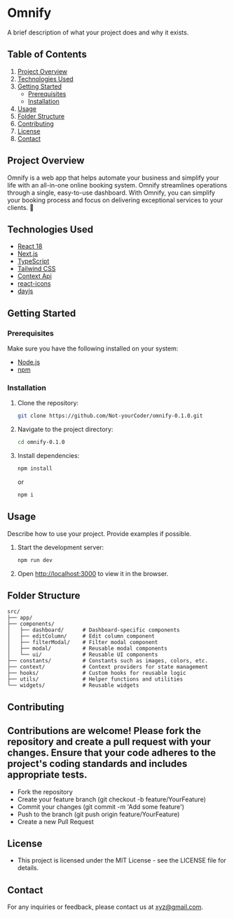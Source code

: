 # Omnify

A brief description of what your project does and why it exists.

## Table of Contents

1. [Project Overview](#project-overview)
2. [Technologies Used](#technologies-used)
3. [Getting Started](#getting-started)
    - [Prerequisites](#prerequisites)
    - [Installation](#installation)
4. [Usage](#usage)
5. [Folder Structure](#folder-structure)
6. [Contributing](#contributing)
7. [License](#license)
8. [Contact](#contact)

## Project Overview

Omnify is a web app that helps automate your business and simplify your life with an all-in-one online booking system. Omnify streamlines operations through a single, easy-to-use dashboard. With Omnify, you can simplify your booking process and focus on delivering exceptional services to your clients. 🚀


## Technologies Used


- [React 18](https://react.dev/)
- [Next.js](https://nextjs.org/)
- [TypeScript](https://www.typescriptlang.org/)
- [Tailwind CSS](https://tailwindcss.com/)
- [Context Api](https://react.dev/reference/react/createContext)
- [react-icons](https://react-icons.github.io/react-icons/)
- [dayjs](https://day.js.org/)


## Getting Started

### Prerequisites

Make sure you have the following installed on your system:

- [Node.js](https://nodejs.org/en/download/)
- [npm](https://www.npmjs.com/get-npm)

### Installation

1. Clone the repository:

    ```sh
    git clone https://github.com/Not-yourCoder/omnify-0.1.0.git
    ```

2. Navigate to the project directory:

    ```sh
    cd omnify-0.1.0
    ```

3. Install dependencies:

    ```sh
    npm install
    ```

    or

    ```sh
    npm i
    ```

## Usage

Describe how to use your project. Provide examples if possible.

1. Start the development server:

    ```sh
    npm run dev
    ```


2. Open [http://localhost:3000](http://localhost:3000) to view it in the browser.

## Folder Structure


```plaintext
src/
├── app/ 
├── components/ 
│   ├── dashboard/      # Dashboard-specific components
│   ├── editColumn/     # Edit column component
│   ├── filterModal/    # Filter modal component
│   ├── modal/          # Reusable modal components
│   └── ui/             # Reusable UI components
├── constants/          # Constants such as images, colors, etc.
├── context/            # Context providers for state management
├── hooks/              # Custom hooks for reusable logic
├── utils/              # Helper functions and utilities
└── widgets/            # Reusable widgets
```
## Contributing
## Contributions are welcome! Please fork the repository and create a pull request with your changes. Ensure that your code adheres to the project's coding standards and includes appropriate tests.

- Fork the repository
- Create your feature branch (git checkout -b feature/YourFeature)
- Commit your changes (git commit -m 'Add some feature')
- Push to the branch (git push origin feature/YourFeature)
- Create a new Pull Request

## License
- This project is licensed under the MIT License - see the LICENSE file for details.

## Contact
For any inquiries or feedback, please contact us at xyz@gmail.com.